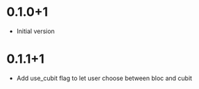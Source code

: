 # 0.1.0+1

- Initial version

# 0.1.1+1

- Add use_cubit flag to let user choose between bloc and cubit
